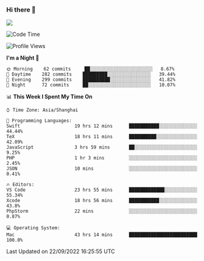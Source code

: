 ### Hi there 👋

<!--
**JJAYCHEN1e/jjaychen1e** is a ✨ _special_ ✨ repository because its `README.md` (this file) appears on your GitHub profile.

Here are some ideas to get you started:

- 🔭 I’m currently working on ...
- 🌱 I’m currently learning ...
- 👯 I’m looking to collaborate on ...
- 🤔 I’m looking for help with ...
- 💬 Ask me about ...
- 📫 How to reach me: ...
- 😄 Pronouns: ...
- ⚡ Fun fact: ...
-->

[![](https://github-readme-stats.vercel.app/api?username=jjaychen1e&show_icons=true)](https://github.com/jjaychen1e/github-readme-stats?count_private=true)

<!--START_SECTION:waka-->
![Code Time](http://img.shields.io/badge/Code%20Time-304%20hrs%2018%20mins-blue)

![Profile Views](http://img.shields.io/badge/Profile%20Views-3-blue)

**I'm a Night 🦉** 

```text
🌞 Morning    62 commits     ██░░░░░░░░░░░░░░░░░░░░░░░   8.67% 
🌆 Daytime    282 commits    █████████░░░░░░░░░░░░░░░░   39.44% 
🌃 Evening    299 commits    ██████████░░░░░░░░░░░░░░░   41.82% 
🌙 Night      72 commits     ██░░░░░░░░░░░░░░░░░░░░░░░   10.07%

```


📊 **This Week I Spent My Time On** 

```text
⌚︎ Time Zone: Asia/Shanghai

💬 Programming Languages: 
Swift                    19 hrs 12 mins      ███████████░░░░░░░░░░░░░░   44.44% 
TeX                      18 hrs 11 mins      ██████████░░░░░░░░░░░░░░░   42.09% 
JavaScript               3 hrs 59 mins       ██░░░░░░░░░░░░░░░░░░░░░░░   9.25% 
PHP                      1 hr 3 mins         ░░░░░░░░░░░░░░░░░░░░░░░░░   2.45% 
JSON                     10 mins             ░░░░░░░░░░░░░░░░░░░░░░░░░   0.41%

🔥 Editors: 
VS Code                  23 hrs 55 mins      █████████████░░░░░░░░░░░░   55.34% 
Xcode                    18 hrs 56 mins      ███████████░░░░░░░░░░░░░░   43.8% 
PhpStorm                 22 mins             ░░░░░░░░░░░░░░░░░░░░░░░░░   0.87%

💻 Operating System: 
Mac                      43 hrs 14 mins      █████████████████████████   100.0%

```


 Last Updated on 22/09/2022 16:25:55 UTC
<!--END_SECTION:waka-->

